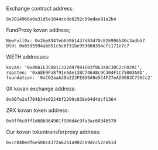 Exchange contract address:  

    0x2014966a0a31d5e1044ccde8292c89adee91a2b4
    
FundProxy kovan address;

    NewFull0x: 0x2be8947eb6b9b1437d83d70c826996540c3adb57
    Old: 0x65d5994ab851c5c0f31be953060394cfc171e7c7

WETH addresses:

    kovan: '0xd0A1E359811322d97991E03f863a0C30C2cF029C',
    ropsten: '0xA8E9Fa8f91e5Ae138C74648c9C304F1C75003A8D',
    foundation: '0xC02aaA39b223FE8D0A0e5C4F27eAD9083C756Cc2'
    
0X kovan exchange address:

    0x90fe2af704b34e0224bf2299c838e04d4dcf1364
    
ZRX kovan token address:

    0x6ff6c0ff1d68b964901f986d4c9fa3ac68346570
    
Our kovan tokentransferproxy address:

    0xcc040edf6e508c4372a62b1a902c69dcc52ceb1d
